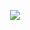 <p align="center" dir="auto"> <img src="(https://spotify-github-profile.kittinanx.com/api/view?uid=31dnbrq33dernxlkwbvsoee7w6py&cover_image=true&theme=natemoo-re&show_offline=true&background_color=121212&interchange=true&bar_color=afcbd9&bar_color_cover=true)](https://github.com/kittinan/spotify-github-profile)" style="max-width: 100%;"></a>
